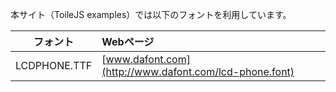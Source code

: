 本サイト（ToileJS examples）では以下のフォントを利用しています。

|フォント|Webページ|
|:--:|:--|
|LCDPHONE.TTF|[www.dafont.com](http://www.dafont.com/lcd-phone.font)|